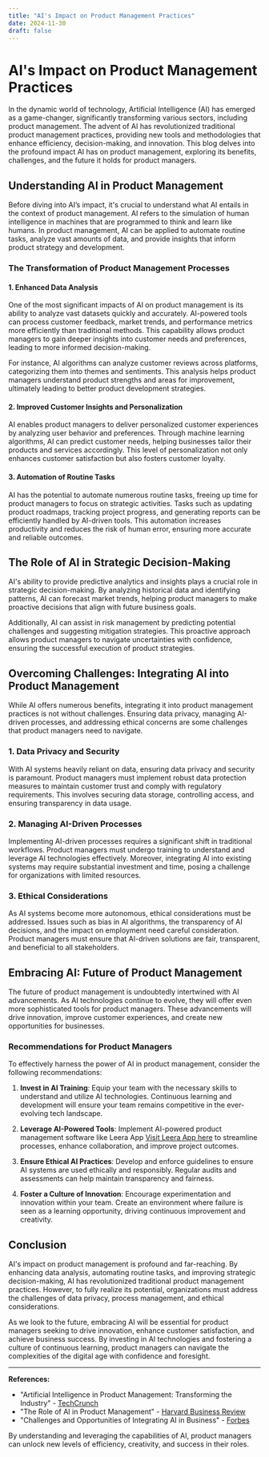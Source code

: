 ```yaml
---
title: "AI's Impact on Product Management Practices"
date: 2024-11-30
draft: false
---
```

# AI's Impact on Product Management Practices

In the dynamic world of technology, Artificial Intelligence (AI) has emerged as a game-changer, significantly transforming various sectors, including product management. The advent of AI has revolutionized traditional product management practices, providing new tools and methodologies that enhance efficiency, decision-making, and innovation. This blog delves into the profound impact AI has on product management, exploring its benefits, challenges, and the future it holds for product managers.

## Understanding AI in Product Management

Before diving into AI’s impact, it's crucial to understand what AI entails in the context of product management. AI refers to the simulation of human intelligence in machines that are programmed to think and learn like humans. In product management, AI can be applied to automate routine tasks, analyze vast amounts of data, and provide insights that inform product strategy and development.

### The Transformation of Product Management Processes

#### 1. Enhanced Data Analysis

One of the most significant impacts of AI on product management is its ability to analyze vast datasets quickly and accurately. AI-powered tools can process customer feedback, market trends, and performance metrics more efficiently than traditional methods. This capability allows product managers to gain deeper insights into customer needs and preferences, leading to more informed decision-making.

For instance, AI algorithms can analyze customer reviews across platforms, categorizing them into themes and sentiments. This analysis helps product managers understand product strengths and areas for improvement, ultimately leading to better product development strategies.

#### 2. Improved Customer Insights and Personalization

AI enables product managers to deliver personalized customer experiences by analyzing user behavior and preferences. Through machine learning algorithms, AI can predict customer needs, helping businesses tailor their products and services accordingly. This level of personalization not only enhances customer satisfaction but also fosters customer loyalty.

#### 3. Automation of Routine Tasks

AI has the potential to automate numerous routine tasks, freeing up time for product managers to focus on strategic activities. Tasks such as updating product roadmaps, tracking project progress, and generating reports can be efficiently handled by AI-driven tools. This automation increases productivity and reduces the risk of human error, ensuring more accurate and reliable outcomes.

## The Role of AI in Strategic Decision-Making

AI's ability to provide predictive analytics and insights plays a crucial role in strategic decision-making. By analyzing historical data and identifying patterns, AI can forecast market trends, helping product managers to make proactive decisions that align with future business goals.

Additionally, AI can assist in risk management by predicting potential challenges and suggesting mitigation strategies. This proactive approach allows product managers to navigate uncertainties with confidence, ensuring the successful execution of product strategies.

## Overcoming Challenges: Integrating AI into Product Management

While AI offers numerous benefits, integrating it into product management practices is not without challenges. Ensuring data privacy, managing AI-driven processes, and addressing ethical concerns are some challenges that product managers need to navigate.

### 1. Data Privacy and Security

With AI systems heavily reliant on data, ensuring data privacy and security is paramount. Product managers must implement robust data protection measures to maintain customer trust and comply with regulatory requirements. This involves securing data storage, controlling access, and ensuring transparency in data usage.

### 2. Managing AI-Driven Processes

Implementing AI-driven processes requires a significant shift in traditional workflows. Product managers must undergo training to understand and leverage AI technologies effectively. Moreover, integrating AI into existing systems may require substantial investment and time, posing a challenge for organizations with limited resources.

### 3. Ethical Considerations

As AI systems become more autonomous, ethical considerations must be addressed. Issues such as bias in AI algorithms, the transparency of AI decisions, and the impact on employment need careful consideration. Product managers must ensure that AI-driven solutions are fair, transparent, and beneficial to all stakeholders.

## Embracing AI: Future of Product Management

The future of product management is undoubtedly intertwined with AI advancements. As AI technologies continue to evolve, they will offer even more sophisticated tools for product managers. These advancements will drive innovation, improve customer experiences, and create new opportunities for businesses.

### Recommendations for Product Managers

To effectively harness the power of AI in product management, consider the following recommendations:

1. **Invest in AI Training**: Equip your team with the necessary skills to understand and utilize AI technologies. Continuous learning and development will ensure your team remains competitive in the ever-evolving tech landscape.

2. **Leverage AI-Powered Tools**: Implement AI-powered product management software like Leera App [Visit Leera App here](https://leera.app) to streamline processes, enhance collaboration, and improve project outcomes.

3. **Ensure Ethical AI Practices**: Develop and enforce guidelines to ensure AI systems are used ethically and responsibly. Regular audits and assessments can help maintain transparency and fairness.

4. **Foster a Culture of Innovation**: Encourage experimentation and innovation within your team. Create an environment where failure is seen as a learning opportunity, driving continuous improvement and creativity.

## Conclusion

AI's impact on product management is profound and far-reaching. By enhancing data analysis, automating routine tasks, and improving strategic decision-making, AI has revolutionized traditional product management practices. However, to fully realize its potential, organizations must address the challenges of data privacy, process management, and ethical considerations.

As we look to the future, embracing AI will be essential for product managers seeking to drive innovation, enhance customer satisfaction, and achieve business success. By investing in AI technologies and fostering a culture of continuous learning, product managers can navigate the complexities of the digital age with confidence and foresight.

---

**References:**

- "Artificial Intelligence in Product Management: Transforming the Industry" - [TechCrunch](https://techcrunch.com)
- "The Role of AI in Product Management" - [Harvard Business Review](https://hbr.org)
- "Challenges and Opportunities of Integrating AI in Business" - [Forbes](https://forbes.com)

By understanding and leveraging the capabilities of AI, product managers can unlock new levels of efficiency, creativity, and success in their roles.